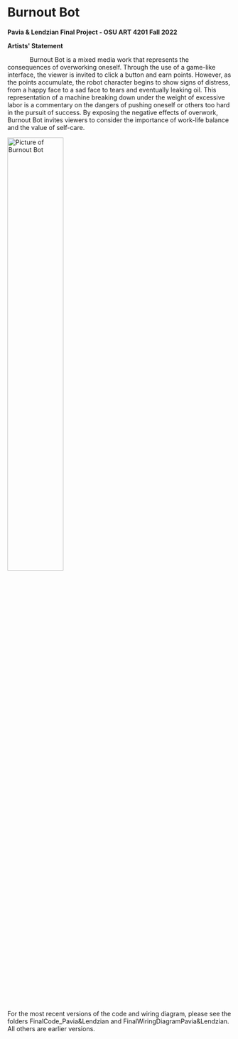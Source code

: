 # Burnout Bot
<b>Pavia &amp; Lendzian Final Project - OSU ART 4201 Fall 2022</b>

<b>Artists' Statement</b>
<p style="text-indent: 50px">
Burnout Bot is a mixed media work that represents the consequences of overworking oneself. Through the use of a game-like interface, the viewer is invited to click a button and earn points. However, as the points accumulate, the robot character begins to show signs of distress, from a happy face to a sad face to tears and eventually leaking oil. This representation of a machine breaking down under the weight of excessive labor is a commentary on the dangers of pushing oneself or others too hard in the pursuit of success. By exposing the negative effects of overwork, Burnout Bot invites viewers to consider the importance of work-life balance and the value of self-care.
</p>

 <img src="https://user-images.githubusercontent.com/116467622/206932276-33db9fb8-a7de-447f-80dd-ad5fec7ec872.jpg" alt="Picture of Burnout Bot" title="Picture of Burnout Bot" style="width:50%">

For the most recent versions of the code and wiring diagram, please see the folders FinalCode_Pavia&Lendzian and FinalWiringDiagramPavia&Lendzian. All others are earlier versions.
